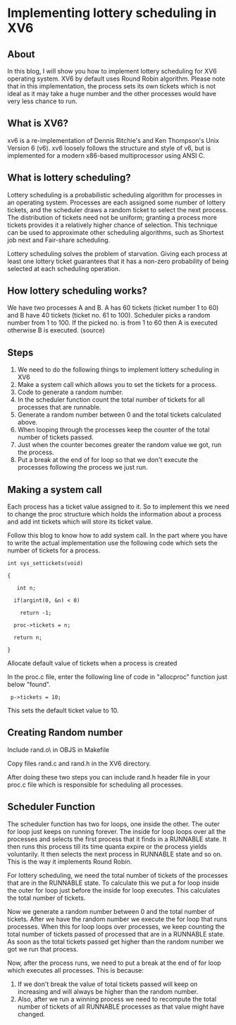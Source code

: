 Implementing lottery scheduling in XV6
===

About
---
In this blog, I will show you how to implement lottery scheduling for XV6 operating system. XV6 by default uses Round Robin algorithm. Please note that in this implementation, the process sets its own tickets which is not ideal as it may take a huge number and the other processes would have very less chance to run.

What is XV6?
---
xv6 is a re-implementation of Dennis Ritchie's and Ken Thompson's Unix Version 6 (v6).  xv6 loosely follows the structure and style of v6, but is implemented for a modern x86-based multiprocessor using ANSI C.


What is lottery scheduling?
---
Lottery scheduling is a probabilistic scheduling algorithm for processes in an operating system. Processes are each assigned some number of lottery tickets, and the scheduler draws a random ticket to select the next process. The distribution of tickets need not be uniform; granting a process more tickets provides it a relatively higher chance of selection. This technique can be used to approximate other scheduling algorithms, such as Shortest job next and Fair-share scheduling.

Lottery scheduling solves the problem of starvation. Giving each process at least one lottery ticket guarantees that it has a non-zero probability of being selected at each scheduling operation.


How lottery scheduling works?
---
We have two processes A and B. A has 60 tickets (ticket number 1 to 60) and B have 40 tickets (ticket no. 61 to 100).
Scheduler picks a random number from 1 to 100. If the picked no. is from 1 to 60 then A is executed otherwise B is executed. (source)

Steps
---
1. We need to do the following things to implement lottery scheduling in XV6
2. Make a system call which allows you to set the tickets for a process.
3. Code to generate a random number.
4. In the scheduler function count the total number of tickets for all processes that are runnable.
5. Generate a random number between 0 and the total tickets calculated above.
6. When looping through the processes keep the counter of the total number of tickets passed.
7. Just when the counter becomes greater the random value we got, run the process.
8. Put a break at the end of for loop so that we don't execute the processes following the process we just run.

Making a system call
---
Each process has a ticket value assigned to it. So to implement this we need to change the proc structure which holds the information about a process and add int tickets which will store its ticket value. 

Follow this blog to know how to add system call. In the part where you have to write the actual implementation use the following code which sets the number of tickets for a process.
```
int sys_settickets(void)

{

   int n;

  if(argint(0, &n) < 0)

    return -1;

  proc->tickets = n;

  return n;

}
```


Allocate default value of tickets when a process is created

In the proc.c file, enter the following line of code in "allocproc" function just below "found".
```
 p->tickets = 10;  
```

This sets the default ticket value to 10.


Creating Random number
---
Include rand.o\ in OBJS in Makefile

Copy files rand.c and rand.h in the XV6 directory.

After doing these two steps you can include rand.h header file in your proc.c file which is responsible for scheduling all processes.



Scheduler Function
---
The scheduler function has two for loops, one inside the other. The outer for loop just keeps on running forever. The inside for loop loops over all the processes and selects the first process that it finds in a RUNNABLE state. It then runs this process till its time quanta expire or the process yields voluntarily. It then selects the next process in RUNNABLE state and so on. This is the way it implements Round Robin.

For lottery scheduling, we need the total number of tickets of the processes that are in the RUNNABLE state. To calculate this we put a for loop inside the outer for loop just before the inside for loop executes. This calculates the total number of tickets.

Now we generate a random number between 0 and the total number of tickets. After we have the random number we execute the for loop that runs processes. When this for loop loops over processes, we keep counting the total number of tickets passed of processed that are in a RUNNABLE state. As soon as the total tickets passed get higher than the random number we got we run that process. 

Now, after the process runs, we need to put a break at the end of for loop which executes all processes. This is because:
1. If we don't break the value of total tickets passed will keep on increasing and will always be higher than the random number.
2. Also, after we run a winning process we need to recompute the total number of tickets of all RUNNABLE processes as that value might have changed.








